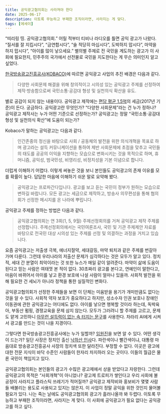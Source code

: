 ```yaml
---
title: 공익광고협의회는 사라져야 한다
date: 2025-06-17
description: 이토록 무능하고 부패한 조직이라면, 사라지는 게 맞다.
tags: [에세이]
---
```


“띠리링 띵. 공익광고협의회.” 어릴 적부터 티비나 라디오를 틀면 공익 광고가 나왔다. “질서를 잘 지킵시다”, “금연합시다”, “술 적당히 마십시다”, 도박하지 맙시다”, 마약을 하지 맙시다”, “아이를 많이 낳으세요.” 별의별 주제로 전 국민을 계도하는 광고가 이 사회에 필요한지, 민주주의 국가에서 선전물로 국민을 지도한다는 게 무슨 의미인지 알고 싶었다.

[한국방송광고진흥공사(KOBACO)](https://www.kobaco.co.kr/site/main/file/download/uu/69b09eac3b69416096918a40b733cf2b?downGubun=flexerViewer)에 따르면 공익광고 사업의 추진 배경은 다음과 같다.

> 다양한 사회문제 해결을 위해 창의적이고 시의성 있는 공익광고 주제를 선정하여 제작·방송함으로써 국민소통·공감대 형성 및 실천의식 확산을 유도.

별로 공감이 되지 않는 내용이다. 공익광고 제작에는 [편당 평균 1.5억](https://blog.naver.com/kcc1335/221034406670)의 세금(2017년 기준)이 든다. 궁금하다. 공익광고란 무엇인가? “다양한 사회문제”라는 건 누가 정하나? 공익광고 제작사는 누가 어떤 기준으로 선정하는가? 공익광고는 정말 “국민소통·공감대 형성 및 실천의식 확산”에 도움이 되는가?

Kobaco가 말하는 공익광고는 다음과 같다.

> 인간존중의 정신을 바탕으로 사회 / 공동체의 발전을 위한 의식개혁을 목표로 하며 광고라는 설득 커뮤니케이션을 통하여 제반 사회문제에 초점을 맞추고 국민들의 태도를 공공의 이익을 지향하는 모습으로 변화시키는 것을 목적으로 하며, 휴머니즘, 공익성, 범국민성, 비영리성, 비정치성을 기본 이념으로 합니다.

더럽게 이해하기 어렵다. 이렇게 써놓은 것을 보니 본인들도 공익광고의 존재 이유를 모를 확률이 높다. 답답한 마음에 이해하기 쉬운 말로 요약해 봤다.

> 공익광고는 프로파간다입니다. 광고를 보고 듣는 국민이 정부가 원하는 모습으로 변하길 바랍니다. 모든 광고는 세금으로 제작하고, 방송사 의무편성을 통해 협의회가 선정한 메시지를 온 나라에 뿌립니다.

공익광고 주제를 정하는 방법은 다음과 같다.

> 공익광고협의회는 연 3회(1, 5, 9월) 주제선정회의를 거쳐 공익광고 제작 주제를 선정합니다. 주제선정회의에서는 국민여론조사, 국민 및 기관 주제제안 자료를 바탕으로 전국민 대상 시의성 있는 주제를 선정 및 의결하는 과정을 거치고 있습니다.

요즘 공익광고는 저출생 극복, 에너지절약, 세대갈등, 마약 퇴치과 같은 주제를 번갈아 가며 다룬다. 그런데 우리나라의 저출산 문제가 심각하다는 것은 모두가 알고 있다. 정치적, 세대 간 분열이 최악이라는 것 또한 뉴스가 매일 같이 알려준다. 마약이 삶에 도움이 된다고 믿는 사람은 여태껏 본 적이 없다. 30초짜리 광고를 본다고, 연예인이 말한다고, 마음이 바뀌어서 아이를 낳고 환경 보호에 나설 사람이 얼마나 있을까. 사회적 발전을 위해 필요한 건 세뇌가 아니라 정책을 통한 실질적인 변화다.

공익광고협의회가 선정한 주제들을 보면 이 단체는 미움받을 용기가 개미만큼도 없다는 것을 알 수 있다. 사회적 약자 보호가 중요하다고 하지만, 성소수자 인권 보호나 장애인 이동권에 관한 공익광고는 어디에도 없다. 아이를 낳으면 행복할 것이라 하는데, 독박육아, 부동산 펌핑, 경쟁교육을 문제 삼지 않는다. 모두가 그러려니 할 주제를 고르고, 문제도 얕게 고민하니 [아무런 설득력이 없는 속 터지는 문구](https://www.kobaco.co.kr/site/main/archive/advertising/5/14533?cp=1&pageSize=8&sortDirection=DESC&arcUse=true&arcCategory=5&metaCode1=broadcast&adtDefaultYear=false)를 사용한다. 차라리 AI에게 시켜서 광고를 만드는 것이 나을 지경이다.

그렇다면 한국방송광고진흥공사에는 누가 일할까? [임원진](https://www.kobaco.co.kr/site/main/content/org_officer)을 보면 알 수 있다. 어떤 생각이 드는가? 일단 사장은 정치인 출신 [낙하산 인사](https://www.mediatoday.co.kr/news/articleView.html?idxno=317860)다. 파란색이나 빨간색이냐, 대통령 마음대로 방송광고진흥공사 사장의 정치색 또한 달라진다. 부정할 수 없다. 이곳은 광고에 대한 전문 지식이 바닥 수준인 사람들이 한자리 차지하러 오는 곳이다. 이들의 월급은 물론 국민이 책임지고 있다.

공익광고협의회는 본인들의 광고가 수많은 광고제에서 상을 받았다고 자랑한다. 그런데 공익광고의 목적은 “사회개혁”이 아니었나? 광고제 트로피가 쌓인다고 우리 사회에 불공정이 사라지고 플라스틱 쓰레기가 적어질까? 공익광고 제작비와 홍보비가 몇몇 사람들 배불리는 용도로 사용되고 있지는 않은지. 이 사업이 정말 공익을 위한 것인지 물어볼 필요가 있다. 나는 죽는 날에도 공익광고협의회 광고가 흘러나올까 봐 두렵다. 이토록 무능하고 부패한 조직이라면, 사라지는 게 맞다. 이 사회에 공익광고가 필요 없다는 공익광고를 하고 싶다.
